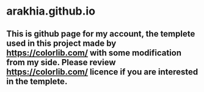 # arakhia.github.io

## This is github page for my account, the templete used in this project made by https://colorlib.com/ with some modification from my side. Please review https://colorlib.com/ licence if you are interested in the templete.

